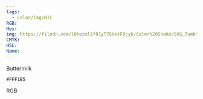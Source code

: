 ```yaml
---
tags:
  - Color/Tag/NTC
RGB:
Hex:
img: https://filedn.com/l0hpzxl1f01yT7GHxtF8cyk/Color%20Snake/SVG_Tumb%20Mass%20No%20Name/FFF1B5.svg
CMYK:
HSL:
Name:
---
```

Buttermilk
```palette
#FFF1B5
```
RGB
